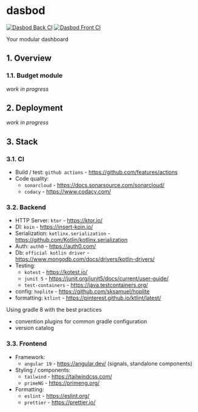 # dasbod

[![Dasbod Back CI](https://github.com/lilgallon/dasbod/actions/workflows/ci-back.yml/badge.svg?event=push)](https://github.com/lilgallon/dasbod/actions/workflows/ci-back.yml)
[![Dasbod Front CI](https://github.com/lilgallon/dasbod/actions/workflows/ci-front.yml/badge.svg?event=push)](https://github.com/lilgallon/dasbod/actions/workflows/ci-front.yml)

Your modular dashboard

## 1. Overview

### 1.1. Budget module

*work in progress*

## 2. Deployment

*work in progress*

## 3. Stack

### 3.1. CI

- Build / test: `github actions` - https://github.com/features/actions
- Code quality:
  - `sonarcloud` - https://docs.sonarsource.com/sonarcloud/
  - `codacy` - https://www.codacy.com/

### 3.2. Backend

- HTTP Server: `ktor` - https://ktor.io/
- DI: `koin` - https://insert-koin.io/
- Serialization: `kotlinx.serialization` - https://github.com/Kotlin/kotlinx.serialization
- Auth: `auth0` - https://auth0.com/
- Db: `official kotlin driver` - https://www.mongodb.com/docs/drivers/kotlin-drivers/
- Testing:
  - `kotest` - https://kotest.io/
  - `junit 5` - https://junit.org/junit5/docs/current/user-guide/
  - `test-containers` - https://java.testcontainers.org/
- config: `hoplite` - https://github.com/sksamuel/hoplite
- formatting: `ktlint` - https://pinterest.github.io/ktlint/latest/

Using gradle 8 with the best practices
- convention plugins for common gradle configuration
- version catalog

### 3.3. Frontend
- Framework:
  - `angular 19` - https://angular.dev/ (signals, standalone components)
- Styling / components:
  - `tailwind` - https://tailwindcss.com/
  - `primeNG` - https://primeng.org/
- Formatting:
  - `eslint` - https://eslint.org/
  - `prettier` - https://prettier.io/
